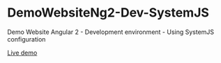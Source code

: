 # DemoWebsiteNg2-Dev-SystemJS
Demo Website Angular 2 - Development environment - Using SystemJS configuration

 [Live demo](https://leilap.github.io/DemoWebsiteNg2-Dev-SystemJS/)
